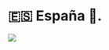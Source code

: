 # 🇪🇸 España 🏪.
<a href="https://github.com/Taxalo">
  <img src=https://github-readme-stats.vercel.app/api/top-langs/?username=Taxalo&theme=great-gatsby />
</a>
